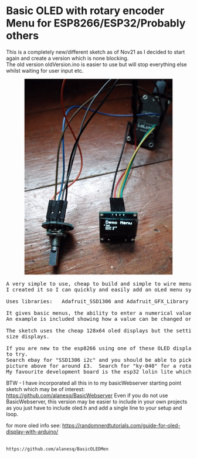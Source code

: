 <h1>Basic OLED with rotary encoder Menu for ESP8266/ESP32/Probably others</h1>

This is a completely new/different sketch as of Nov21 as I decided to start again and create a version which is none blocking.  
The old version oldVersion.ino is easier to use but will stop everything else whilst waiting for user input etc. 

<p align="center"><img src="/images/menu.jpg" width="80%"/></p>

<pre>
A very simple to use, cheap to build and simple to wire menu system using an oled and rotary encoder.
I created it so I can quickly and easily add an oLed menu system to any new projects.

Uses libraries:   Adafruit_SSD1306 and Adafruit_GFX_Library
    
It gives basic menus, the ability to enter a numerical value or choose from a list.
An example is included showing how a value can be changed or displayed using this menu system.
            
The sketch uses the cheap 128x64 oled displays but the settings can be changed to work with different 
size displays.

If you are new to the esp8266 using one of these OLED displays would be a very good project for you 
to try.
Search ebay for "SSD1306 i2c" and you should be able to pick up an oled display like the one in the 
picture above for around £3.  Search for "ky-040" for a rotary encoder for around £1.
My favourite development board is the esp32 lolin lite which can befound on eBay for around £5.
</pre>

BTW - I have incorporated all this in to my basicWebserver starting point sketch which may be of 
interest: https://github.com/alanesq/BasicWebserver
Even if you do not use BasicWebserver, this version may be easier to include in your own projects 
as you just have to include oled.h and add a single line to your setup and loop.

for more oled info see: https://randomnerdtutorials.com/guide-for-oled-display-with-arduino/

                                                           https://github.com/alanesq/BasicOLEDMen
